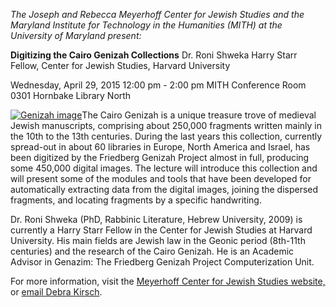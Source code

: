 _The Joseph and Rebecca Meyerhoff Center for Jewish Studies and the Maryland Institute for Technology in the Humanities (MITH) at the University of Maryland present:_

**Digitizing the Cairo Genizah Collections** Dr. Roni Shweka Harry Starr Fellow, Center for Jewish Studies, Harvard University

Wednesday, April 29, 2015 12:00 pm - 2:00 pm MITH Conference Room 0301 Hornbake Library North

[![Genizah image](	http://mith.umd.edu/wp-content/uploads/2015/04/Genizah-image.jpg)](../../images/2015-04-Genizah-image.jpg)The Cairo Genizah is a unique treasure trove of medieval Jewish manuscripts, comprising about 250,000 fragments written mainly in the 10th to the 13th centuries. During the last years this collection, currently spread-out in about 60 libraries in Europe, North America and Israel, has been digitized by the Friedberg Genizah Project almost in full, producing some 450,000 digital images. The lecture will introduce this collection and will present some of the modules and tools that have been developed for automatically extracting data from the digital images, joining the dispersed fragments, and locating fragments by a specific handwriting.

Dr. Roni Shweka (PhD, Rabbinic Literature, Hebrew University, 2009) is currently a Harry Starr Fellow in the Center for Jewish Studies at Harvard University. His main fields are Jewish law in the Geonic period (8th-11th centuries) and the research of the Cairo Genizah. He is an Academic Advisor in Genazim: The Friedberg Genizah Project Computerization Unit.

For more information, visit the [Meyerhoff Center for Jewish Studies website,](http://www.jewishstudies.umd.edu) or [email Debra Kirsch](mailto:dakirsch@umd.edu).